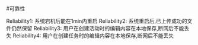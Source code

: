 #可靠性

Reliability1: 系统宕机后能在1min内重启
Reliability2: 系统重启后,已上传成功的文件仍然保留
Reliability3: 用户在创建活动时的编辑内容在本地保存,断网后不能丢失
Reliability4: 用户在创建任务时的编辑内容在本地保存,断网后不能丢失

